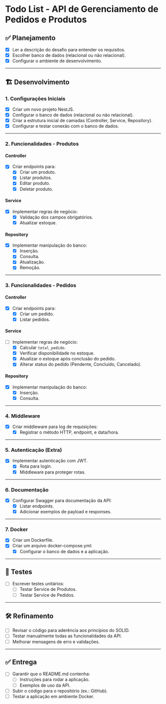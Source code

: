 # Todo List - API de Gerenciamento de Pedidos e Produtos

## ✅ Planejamento
- [x] Ler a descrição do desafio para entender os requisitos.
- [x] Escolher banco de dados (relacional ou não relacional).
- [x] Configurar o ambiente de desenvolvimento.

---

## 🏗️ Desenvolvimento

### **1. Configurações Iniciais**
- [x] Criar um novo projeto NestJS.
- [x] Configurar o banco de dados (relacional ou não relacional).
- [x] Criar a estrutura inicial de camadas (Controller, Service, Repository).
- [x] Configurar e testar conexão com o banco de dados.

---

### **2. Funcionalidades - Produtos**
#### **Controller**
- [x] Criar endpoints para:
  - [x] Criar um produto.
  - [x] Listar produtos.
  - [x] Editar produto.
  - [x] Deletar produto.

#### **Service**
- [x] Implementar regras de negócio:
  - [x] Validação dos campos obrigatórios.
  - [x] Atualizar estoque.
  
#### **Repository**
- [x] Implementar manipulação do banco:
  - [x] Inserção.
  - [x] Consulta.
  - [x] Atualização.
  - [x] Remoção.

---

### **3. Funcionalidades - Pedidos**
#### **Controller**
- [x] Criar endpoints para:
  - [x] Criar um pedido.
  - [x] Listar pedidos.

#### **Service**
- [ ] Implementar regras de negócio:
  - [x] Calcular `total_pedido`.
  - [x] Verificar disponibilidade no estoque.
  - [x] Atualizar o estoque após conclusão do pedido.
  - [x] Alterar status do pedido (Pendente, Concluído, Cancelado).

#### **Repository**
- [x] Implementar manipulação do banco:
  - [x] Inserção.
  - [x] Consulta.

---

### **4. Middleware**
- [x] Criar middleware para log de requisições:
  - [x] Registrar o método HTTP, endpoint, e data/hora.

---

### **5. Autenticação (Extra)**
- [x] Implementar autenticação com JWT.
  - [x] Rota para login.
  - [x] Middleware para proteger rotas.

---

### **6. Documentação**
- [x] Configurar Swagger para documentação da API:
  - [x] Listar endpoints.
  - [x] Adicionar exemplos de payload e responses.

---

### **7. Docker**
- [x] Criar um Dockerfile.
- [x] Criar um arquivo docker-compose.yml:
  - [x] Configurar o banco de dados e a aplicação.

---

## 🧪 Testes
- [ ] Escrever testes unitários:
  - [ ] Testar Service de Produtos.
  - [ ] Testar Service de Pedidos.

---

## 🛠️ Refinamento
- [ ] Revisar o código para aderência aos princípios do SOLID.
- [ ] Testar manualmente todas as funcionalidades da API.
- [ ] Melhorar mensagens de erro e validações.

---

## ✅ Entrega
- [ ] Garantir que o README.md contenha:
  - [ ] Instruções para rodar a aplicação.
  - [ ] Exemplos de uso da API.
- [ ] Subir o código para o repositório (ex.: GitHub).
- [ ] Testar a aplicação em ambiente Docker.
